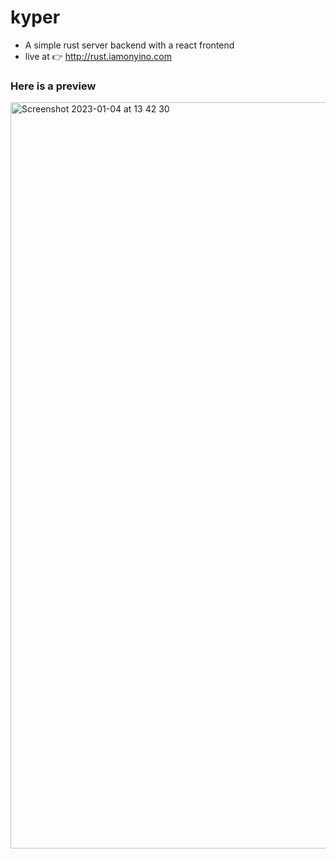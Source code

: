 # kyper
- A simple rust server backend with a react frontend
- live at 👉 http://rust.iamonyino.com

### Here is a preview
<img width="1194" alt="Screenshot 2023-01-04 at 13 42 30" src="https://user-images.githubusercontent.com/58218526/210538142-2d8859b4-b60b-4f46-8134-b7e4af6753b6.png">
